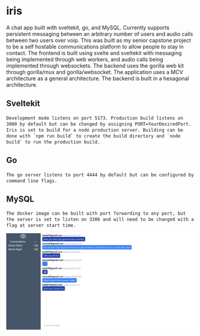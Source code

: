 # iris
A chat app built with sveltekit, go, and MySQL. Currently supports persistent messaging between an arbitrary number of users and audio calls between two users over voip.  This was built as my senior capstone project to be a self hostable communications platform to allow people to stay in contact. The frontend is built using svelte and sveltekit with messaging being implemented through web workers, and audio calls being implemented through websockets. The backend uses the gorilla web kit through gorilla/mux and gorilla/websocket. The application uses a MCV architecture as a general architecture. The backend is built in a hexagonal architecture.

## Sveltekit 
    Development mode listens on port 5173. Production build listens on 3000 by default but can be changed by assigning PORT=YourDesiredPort. Iris is set to build for a node production server. Building can be done with `npm run build` to create the build directory and `node build` to run the production build.


## Go 
    The go server listens to port 4444 by default but can be configured by command line flags.

## MySQL 
    The docker image can be built with port forwarding to any port, but the server is set to listen on 3306 and will need to be changed with a flag at server start time.
    

![Example](./chat.png)
